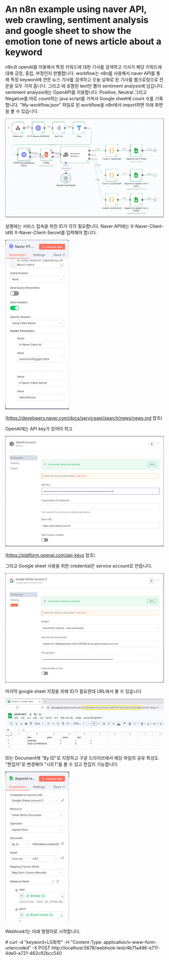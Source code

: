 # An n8n example using naver API, web crawling, sentiment analysis and google sheet to show the emotion tone of news article about a keyword

n8n과 openAI를 이용해서 특정 키워드에 대한 기사를 검색하고 기사가 해당 키워드에 대해 긍정, 중립, 부정인지 판별합니다. workflow는 n8n를 사용해서 naver API를 통해 특정 keyword에 관한 뉴스 기사를 검색하고 오늘 날짜로 된 기사를 웹크로링으로 전문을 모두 가져 옵니다.  그리고 <body>에 포함된 text만 뽑아 sentiment analysis에 넘깁니다. sentiment analysis에는 OpenAPI를 이용합니다. Positive, Neutral 그리고 Negative를 따로 count하는 java script를 거쳐서 Google sheet에 count 수를 기록합니다.   "My-workflow.json" 파일로 된 workflow을 n8n에서 import하면 아래 화면을 볼 수 있습니다. 

![Alt text](images/overall.png)
  
실행에는 서비스 접속을 위한 ID가 각각 필요합니다.  Naver API에는 X-Naver-Client-Id와 X-Naver-Client-Secret를 입력해야 합니다.

![Alt text](images/naver.png)

(https://developers.naver.com/docs/serviceapi/search/news/news.md  참조)


OpenAI에는 API key가 있어야 하고 

![Alt text](images/openai.png)

(https://platform.openai.com/api-keys  참조)

그리고 Google sheet 사용을 위한 credential은 service account로 만듭니다. 

![Alt text](images/google.png)

마지막 google sheet 지정을 위해 ID가 필요한데 URL에서 볼 수 있습니다

![Alt text](images/google_sheet2.png)

ID는 Document에 "By ID"로 지정하고 구글 드라이브에서 해당 파일의 공유 특성도 "편집자"로 변경해야 "시트1"를 볼 수 있고 편집이 가능합니다. 

![Alt text](images/google_sheet.png)

Webhook1는 아래 명령어로 시작합니다. 

\# curl -d "keyword=LG화학"  -H "Content-Type: application/x-www-form-urlencoded" -X POST http\://localhost:5678/webhook-test/4b71a486-e711-4de0-a721-462c92bcc540









